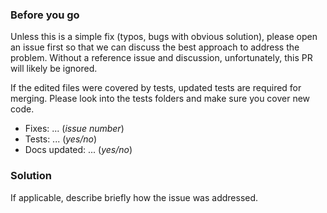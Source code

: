### Before you go
Unless this is a simple fix (typos, bugs with obvious solution), please open an issue first so that
we can discuss the best approach to address the problem. Without a reference issue and discussion, 
unfortunately, this PR will likely be ignored.

If the edited files were covered by tests, updated tests are required for merging. 
Please look into the tests folders and make sure you cover new code.

- Fixes: ... (*issue number*)
- Tests: ... (*yes/no*)
- Docs updated: ... (*yes/no*)

### Solution
If applicable, describe briefly how the issue was addressed.
